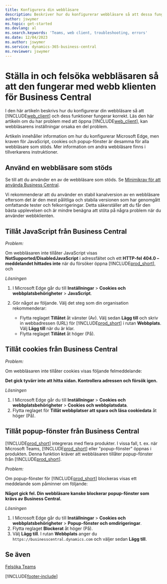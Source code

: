 ```yaml
---
title: Konfigurera din webbläsare
description: Beskriver hur du konfigurerar webbläsare så att dessa fungerar med Business Central och produkter som är integrerade med det.
author: jswymer
ms.topic: get-started
ms.devlang: al
ms.search.keywords: 'Teams, web client, troubleshooting, errors'
ms.date: 12/04/2023
ms.author: jswymer
ms.service: dynamics-365-business-central
ms.reviewer: jswymer
---
```

# Ställa in och felsöka webbläsaren så att den fungerar med webb klienten för Business Central

I den här artikeln beskrivs hur du konfigurerar din webbläsare så att [!INCLUDE[web_client](includes/web_client.md)] och dess funktioner fungerar korrekt. Läs den här artikeln om du har problem med att öppna [!INCLUDE[web_client](includes/web_client.md)], kan webbläsarens inställningar orsaka en del problem.

Artikeln innehåller information om hur du konfigurerar Microsoft Edge, men kraven för JavaScript, cookies och popup-fönster är desamma för alla webbläsare som stöds. Mer information om andra webbläsare finns i tillverkarens instruktioner.  

## Använd en webbläsare som stöds

Se till att du använder en av de webbläsare som stöds. Se [Minimikrav för att använda Business Central](product-requirements.md#browsers).

Vi rekommenderar att du använder en stabil kanalversion av en webbläsare eftersom det är den mest pålitliga och stabila versionen som har genomgått omfattande tester och felkorrigeringar. Detta säkerställer att du får den bästa upplevelsen och är mindre benägna att stöta på några problem när du använder webbklienten.  

## Tillåt JavaScript från Business Central

*Problem:*

Om webbläsaren inte tillåter JavaScript visas **NotSupported/DisabledJavaScript** i adressfältet och ett **HTTP-fel 404.0 – meddelandet hittades inte** när du försöker öppna [!INCLUDE[prod_short](includes/prod_short.md)], och 

<!-- http://localhost:8080/NotSupported/DisabledJavaScript HTTP Error 404.0 - Not Found
The resource you are looking for has been removed, had its name changed, or is temporarily unavailable. -->

*Lösningen*

1. I Microsoft Edge går du till **Inställningar** > **Cookies och webbplatsbehörigheter** > **JavaScript**.
2. Gör något av följande. Välj det steg som din organisation rekommenderar:

    - Flytta reglaget **Tillåtet** åt vänster (Av). Välj sedan **Lägg till** och skriv in webbadressen (URL) för [!INCLUDE[prod_short](includes/prod_short.md)] i rutan **Webbplats**. Välj **Lägg till** när du är klar.
    - Flytta reglaget **Tillåtet** åt höger (På).

## Tillåt cookies från Business Central

*Problem:*

Om webbläsaren inte tillåter cookies visas följande felmeddelande:

**Det gick tyvärr inte att hitta sidan. Kontrollera adressen och försök igen.** 

*Lösningen*

1. I Microsoft Edge går du till **Inställningar** > **Cookies och webbplatsbehörigheter** > **Cookies och webbplatsdata**.
2. Flytta reglaget för **Tillåt webbplatser att spara och läsa cookiedata** åt höger (På).  

## <a name="popup"></a>Tillåt popup-fönster från Business Central

[!INCLUDE[prod_short](includes/prod_short.md)] integreras med flera produkter. I vissa fall, t. ex. när Microsoft Teams, [!INCLUDE[prod_short](includes/prod_short.md)] eller "popup-fönster" öppnas i produkten. Denna funktion kräver att webbläsaren tillåter popup-fönster från [!INCLUDE[prod_short](includes/prod_short.md)].

*Problem:*

Om popup-fönster för [!INCLUDE[prod_short](includes/prod_short.md)] blockeras visas ett meddelande som påminner om följande:

**Något gick fel. Din webbläsare kanske blockerar popup-fönster som krävs av Business Central.**

<!--
Something went wrong
Your browser may be blocking pop-ups needed by Business Central.

Change your browser settings to allow pop-ups or allow this for trusted domains, then try again.
If these settings are managed for your organization, you should contact your administrator for assistance.

Try again
-->
*Lösningen*

1. I Microsoft Edge går du till **Inställningar** > **Cookies och webbplatsbehörigheter** > **Popup-fönster och omdirigeringar**.
2. Flytta reglaget **Blockerat** åt höger (På).
3. Välj **Lägg till**. I rutan **Webbplats** anger du `https://businesscentral.dynamics.com` och väljer sedan **Lägg till**.

## Se även

[Felsöka Teams](admin-teams-troubleshooting.md)  

[!INCLUDE[footer-include](includes/footer-banner.md)]
